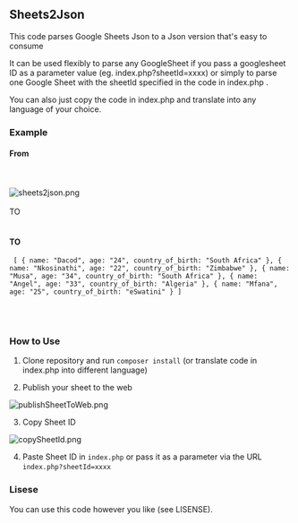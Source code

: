 ## Sheets2Json

<p>This code parses Google Sheets Json to a Json version that's easy to consume</p>
<p>It can be used flexibly to parse any GoogleSheet if you pass a googlesheet ID as a parameter value (eg. index.php?sheetId=xxxx) or simply to parse one Google Sheet with the sheetId specified in the code in index.php .</p>
<p>You can also just copy the code in index.php and translate into any language of your choice.</p>

### Example

#### From
<br>
<br>
<img src="https://dacod.co.za/images/sheets2json.png" alt="sheets2json.png"/>
<br>
<br>
TO
<br>
<br>

#### TO

`
[
	{
		name: "Dacod",
		age: "24",
		country_of_birth: "South Africa"
	},
	{
		name: "Nkosinathi",
		age: "22",
		country_of_birth: "Zimbabwe"
	},
	{
		name: "Musa",
		age: "34",
		country_of_birth: "South Africa"
	},
	{
		name: "Angel",
		age: "33",
		country_of_birth: "Algeria"
	},
	{
		name: "Mfana",
		age: "25",
		country_of_birth: "eSwatini"
	}
]`

<br>
<br>


### How to Use

1. Clone repository and run `composer install` (or translate code in index.php into different language)

2. Publish your sheet to the web

<img src="https://dacod.co.za/images/publishSheetToWeb.png" alt="publishSheetToWeb.png">

3. Copy Sheet ID

<img src="https://dacod.co.za/images/copySheetId.png" alt="copySheetId.png">

4. Paste Sheet ID in `index.php` or pass it as a parameter via the URL `index.php?sheetId=xxxx`

### Lisese

You can use this code however you like (see LISENSE).

